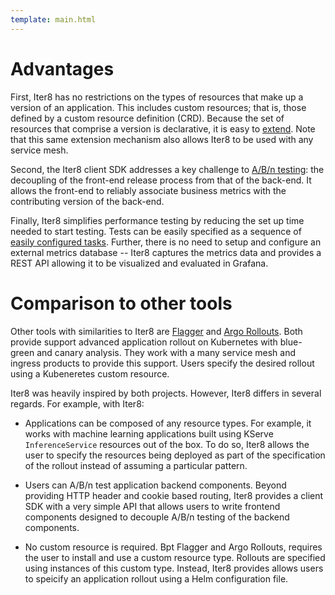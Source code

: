 ```yaml
---
template: main.html
---
```


# Advantages
First, Iter8 has no restrictions on the types of resources that make up a version of an application. This includes custom resources; that is, those defined by a custom resource definition (CRD). Because the set of resources that comprise a version is declarative, it is easy to [extend](../user-guide/topics/extensions.md). Note that this same extension mechanism also allows Iter8 to be used with any service mesh.

Second, the Iter8 client SDK addresses a key challenge to [A/B/n testing](../user-guide/topics/ab_testing.md): the decoupling of the front-end release process from that of the back-end. It allows the front-end to reliably associate business metrics with the contributing version of the back-end.

Finally, Iter8 simplifies performance testing by reducing the set up time needed to start testing. Tests can be easily specified as a sequence of [easily configured tasks](../user-guide/topics/parameters.md). Further, there is no need to setup and configure an external metrics database -- Iter8 captures the metrics data and provides a REST API allowing it to be visualized and evaluated in Grafana.

# Comparison to other tools 

Other tools with similarities to Iter8 are [Flagger](https://flagger.app/) and [Argo Rollouts](https://argo-rollouts.readthedocs.io/en/stable/). 
Both provide support advanced application rollout on Kubernetes with blue-green and canary analysis. They work with a many service mesh and ingress products to provide this support.
Users specify the desired rollout using a Kubeneretes custom resource.

Iter8 was heavily inspired by both projects. However, Iter8 differs in several regards. For example, with Iter8:

- Applications can be composed of any resource types. For example, it works with machine learning applications built using KServe `InferenceService` resources out of the box. To do so, Iter8 allows the user to specify the resources being deployed as part of the specification of the rollout instead of assuming a particular pattern.

- Users can A/B/n test application backend components. Beyond providing HTTP header and cookie based routing, Iter8 provides a client SDK with a very simple API that allows users to write frontend components designed to decouple A/B/n testing of the backend components.

- No custom resource is required. Bpt Flagger and Argo Rollouts, requires the user to install and use a custom resource type. Rollouts are specified using instances of this custom type. Instead, Iter8 provides allows users to speicify an application rollout using a Helm configuration file.